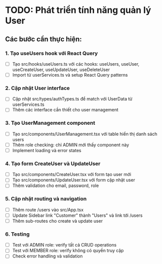 # TODO: Phát triển tính năng quản lý User

## Các bước cần thực hiện:

### 1. Tạo useUsers hook với React Query
- [ ] Tạo src/hooks/useUsers.ts với các hooks: useUsers, useUser, useCreateUser, useUpdateUser, useDeleteUser
- [ ] Import từ userServices.ts và setup React Query patterns

### 2. Cập nhật User interface
- [ ] Cập nhật src/types/authTypes.ts để match với UserData từ userServices.ts
- [ ] Thêm các interface cần thiết cho user management

### 3. Tạo UserManagement component
- [ ] Tạo src/components/UserManagement.tsx với table hiển thị danh sách users
- [ ] Thêm role checking: chỉ ADMIN mới thấy component này
- [ ] Implement loading và error states

### 4. Tạo form CreateUser và UpdateUser
- [ ] Tạo src/components/CreateUser.tsx với form tạo user mới
- [ ] Tạo src/components/UpdateUser.tsx với form cập nhật user
- [ ] Thêm validation cho email, password, role

### 5. Cập nhật routing và navigation
- [ ] Thêm route /users vào src/App.tsx
- [ ] Update Sidebar link "Customer" thành "Users" và link tới /users
- [ ] Thêm sub-routes cho create và update user

### 6. Testing
- [ ] Test với ADMIN role: verify tất cả CRUD operations
- [ ] Test với MEMBER role: verify không có quyền truy cập
- [ ] Check error handling và validation
